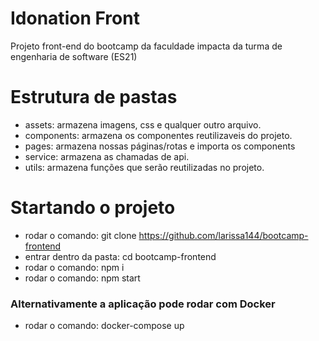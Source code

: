 # Idonation Front
Projeto front-end do bootcamp da faculdade impacta da turma de engenharia de software (ES21)

# Estrutura de pastas
* assets: armazena imagens, css e qualquer outro arquivo.
* components: armazena os componentes reutilizaveis do projeto.
* pages: armazena nossas páginas/rotas e importa os components
* service: armazena as chamadas de api.
* utils: armazena funções que serão reutilizadas no projeto.

# Startando o projeto

* rodar o comando: git clone https://github.com/larissa144/bootcamp-frontend
* entrar dentro da pasta: cd bootcamp-frontend
* rodar o comando: npm i 
* rodar o comando: npm start

### Alternativamente a aplicação pode rodar com Docker
* rodar o comando: docker-compose up
